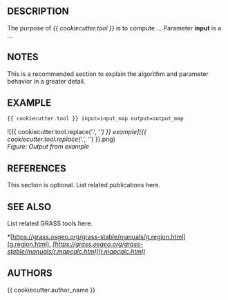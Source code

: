 ## DESCRIPTION

The purpose of  <em>{{ cookiecutter.tool }}</em> is to compute ...
Parameter <b>input</b> is a ...

## NOTES

This is a recommended section to explain the algorithm and parameter
behavior in a greater detail.

## EXAMPLE

```sh
{{ cookiecutter.tool }} input=input_map output=output_map
```

![{{ cookiecutter.tool.replace('.', '_') }} example]({{ cookiecutter.tool.replace('.', '_') }}.png)  
*Figure: Output from example*

## REFERENCES

This section is optional. List related publications here.

## SEE ALSO

List related GRASS tools here.

*[https://grass.osgeo.org/grass-stable/manuals/g.region.html](g.region.html),
*[https://grass.osgeo.org/grass-stable/manuals/r.mapcalc.html](r.mapcalc.html)*

## AUTHORS

{{ cookiecutter.author_name }}
